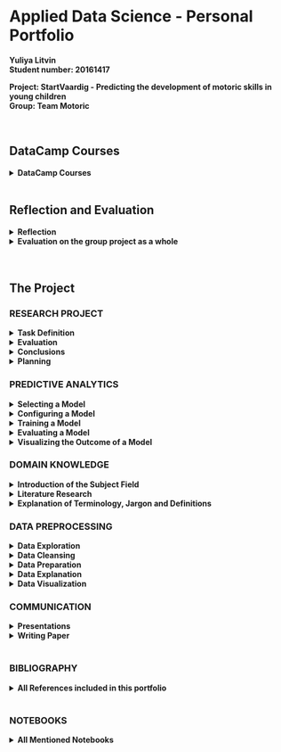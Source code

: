 # Applied Data Science - Personal Portfolio
<div>
<b>Yuliya Litvin 
<br>Student number: 20161417
<br>
<p>Project: StartVaardig - Predicting the development of motoric skills in young children
<br>Group: Team Motoric</b></p>
<br>
</div>
<!-- **************************************************** -->
<!-- **************************************************** -->
<div><h2>DataCamp Courses</h2></div>
<!-- DATACAMP COURSES-->
<details>
  <summary><b>DataCamp Courses</b></summary> 
    <p>Throughout September until the middle of October, I have completed 16 DataCamp courses with success, while learning a lot through participating in those online courses. Especially the sessions, in which you could try coding something yourself after learning about a new topic were fun and helpful to understand the subject better.</p>
    <p>Therefore, in the following, screenshots of all required and successfully completed DataCamp courses are displayed:</p>
    <img src="/DataCamp Completed Courses Screenshots/1_DataCamp_IntroductionTo Python.png">
    <img src="/DataCamp Completed Courses Screenshots/2_DataCamp_IntermediatePython.png">
    <img src="/DataCamp Completed Courses Screenshots/3_DataCamp_PythonDataScienceToolbox(Part1).png">
    <img src="/DataCamp Completed Courses Screenshots/4_DataCamp_PythonDataScienceToolbox(Part2).png">
    <img src="/DataCamp Completed Courses Screenshots/5_DataCamp_StatisticalThinkingInPython(Part1).png">
    <img src="/DataCamp Completed Courses Screenshots/6_DataCamp_SupervisedLearningWithScikit-learn.png">
    <img src="/DataCamp Completed Courses Screenshots/7_DataCamp_IntroductionToDataVisualizationWithMatplotlib.png">
    <img src="/DataCamp Completed Courses Screenshots/8_DataCamp_LinearClassifiersinPython.png">
    <img src="/DataCamp Completed Courses Screenshots/9_DataCamp_ModelValidationInPython.png">
    <img src="/DataCamp Completed Courses Screenshots/10_DataCamp_DataManipulationWithPandas.png">
    <img src="/DataCamp Completed Courses Screenshots/11_DataCamp_CleaningDataInPython.png">
    <img src="/DataCamp Completed Courses Screenshots/12_DataCamp_ExploratoryDataAnalysisInPython.png">
    <img src="/DataCamp Completed Courses Screenshots/13_DataCamp_ManipulatingTimeSeriesDataInPython.png">
    <img src="/DataCamp Completed Courses Screenshots/14_MachineLearningForTimeSeriesDataInPython.png">
    <img src="/DataCamp Completed Courses Screenshots/15_TimeSeriesAnalysisInPython.png">
    <img src="/DataCamp Completed Courses Screenshots/16_JoiningDataWithPandas.png">
</details>
<br>
<!-- REFLECTION AND EVALUATION -->
<div><h2>Reflection and Evaluation</h2></div>
<details>
  <summary><b>Reflection</b></summary>
    <ul>
      <details>
        <summary><b>Reflection on own contribution to the project</b></summary>
          <p>Throughout this semester, I have worked on the project ‘Motoric’ with my group consisting of Lisa, Pascal, Joost and Joep, while facing a lot of challenges, but also achieving accomplishments together. During the entire duration of the project, I have always actively participated and supported my group in any way it was possible for me. Therefore, I have always been present at meetings set with my group, the teachers and all presentations, and was unfortunately not able to attend just a few meetings, for which I always asked for an update, so that I would always be aware of anything that was going on in the project, at all times, and could participate fully. I also asked questions, when certain matters were unclear to me and reached out for help if I needed it, as well as helped and supported my teammates. I also participated in discussions and contributed with my thoughts on the given problems to aid with finding solutions for those problems together, and always took part in project planning, in which tasks were noted and assigned to each project member or smaller teams. The tasks that were assigned to me, I always tried to complete in the best possible way I could to allow our group to move forward in the project, while having intermediate results with which we could work on further.
          The background knowledge, I brought into the project was some experience with programming in different programming languages, but also especially on the web-development side and knowledge and experience on the UI and UX design. Since I had never worked with the programming language Python before this project, I completed all the required DataCamp courses to get some understanding and experience with Python, so I would be able to engage in the project. In the beginning of the project, I occupied myself with researching the project, such as gaining background knowledge on the topic of motor skills in young children, but also finding various already existing projects that somewhat were similar and related to our project. I also looked for existing datasets that might relate to our topic, however have found only one that was suiting the topic in some ways, although I decided not to indulge into that dataset because we soon received our dataset from our project owner from the project Start(V)aardig. Therefore, I then went through the to us given dataset and later also the following ones, gathered some overview over it and contributed especially to its cleaning part, while also removing outliers and handling NaN values and imputing some missing values. Visualizing the data, while for example comparing two datasets or the included features with each other, in order to get a better understanding of it, was also one of the contributions I made to the project. In addition, I researched predictive models and tried to implement some of them on our data to help with the selection of the best model for our project.
          Furthermore, I presented two internal and one external presentation, and helped preparing or prepared the slides for the presentations, which also included for example designing the design and layout, as well as possible content and its placement, for the learning lab, for which I also created together with one teammate a Kahoot quiz that intended to involve the audience in our learning lab directly. 
          Moreover, I participated in writing the paper and composed parts of it, while proofreading the entire paper and giving feedback to my teammates on their parts of the paper.
          And finally, I also created wireframes for a possible user interface that might be implemented for our prediction model tool.
          Resulting, I contributed in every part of the project. In some parts more and better than in others, but I always tried to put effort into all my contributions, and always be present and supportive for my group to help bringing the project forward and creating a nice atmosphere in the group.
          I have learned a lot of new things during this project and had to overcome challenges as the topics were new to me, where I handled some better than others, but all in all managed the difficulties.
          </p>
      </details>
      <details>
        <summary><b>Reflection on own learning objectives</b></summary>
          <p>I learned a lot during this semester and while working on this project. First, I learned a new programming language Python, that I had never worked with before that. At the same time, this was my first encounter with data science, for what reason I had never dealt with this subject previously and had never worked on any similar project before. Only parts such as creating visualizations and graphs were familiar to me through previous courses I had taken. Therefore, I had never prepared datasets, nor worked with predictive models until this project. Thus, I gained a lot of new experiences and knowledge from this project. 
          While working with the datasets, I even gained some more knowledge on Microsoft Excel. But far more importantly, I understood how to work with data and different datasets, how to explore, clean and prepare them properly. Working with predictive models, was a new field for me as well, in which I learned how to configure, train and evaluate some of the predictive models that I have tried. Although I have not understood entirely how the each of the individual models or rather the algorithm they use, works, I understood the differences between the different models and which might be more useful in which situation. 
          Additionally, I practiced presenting in front of a larger group of people in person as well as digitally and practiced preparing the presentation and the slides for the presentation according to time limitations that were given for the presentations. 
          Furthermore, I made another new experience with working on a real project that is really needed in the real world and is not kept inside the university. Therefore, I also experienced how to encounter a real project owner, who needs the product of this project for his own ongoing project, and how to pose questions in a precise way, to help with the further conduction of this project.
          Moreover, I once again experienced working in a larger group of people, with whom steady coordination is needed to keep in check who is working on which task and how we can organize ourselves to work together efficiently. From that, working with Scrum was another new experience for me because I had never worked with Scrum before, but learned how it functions during this project. 
          All in all, I did gain many new and different experiences and knowledge throughout this project in different areas, while in some of them I resulted to be better at than others. But I broadened my horizon in terms of programming, data handling, making predictions with models, as well as in the communicational parts of this project. 
          </p>
          <br>
      </details>
    </ul>
</details> 
<details>
  <summary><b>Evaluation on the group project as a whole</b></summary> 
    <p>The group project as a whole had its ups and downs. As I perceived it, it started very enthusiastically, while research has been done and I, like my teammates, got familiar with the project. Unfortunately, I experienced quite a long wait for the first dataset, which meant that our group project could not move further, but the focus was instead shifted on getting familiar with the new programming language and the subject data science in general. After receiving the first part of the dataset, I could finally try some of my newly acquired knowledge on the data, while also get an understanding of the data and prepare it, so that it could have been used in the predictive models.
    However, the main problem in our group project was that we did not receive all the data at once, but rather were sent it in bits, which we had to merge together several times and go through the data preparation process again and again. This was slowing down the continuation of our group project.
    I tried to contribute at each of those reoccurring moments in the best way I could, so that we would acquire new intermediate results with which we could work further. 
    At other times, it was not exactly clear to me and my teammates which next steps we needed to take in order to get closer to the result we wanted to achieve. However, we discussed these problems together and always found a way out of the situation that we were having.
    Besides, sometimes I did not have the impression that I had the complete understanding about who of my teammates was working on which task, for which reason I intervened and called in everybody from my group to a team meeting, where everyone told what they were currently working on, from where we could also recognize problems or the need to exchange the tasks or their priority. 
    All in all, although the group project sometimes did not run smoothly, we most of the times, managed to figure out solutions for are problems and move on further with our group project. Some things did not work out exactly as we planned in the beginning as well. For example, that we had the idea to implement a user interface for our prediction model tool, but unfortunately had to cross it out of our planning, since the given time frame did not allow the fulfillment of that task. 
    Nevertheless, we worked as a team at all times and had a great working atmosphere, which made it fun to work together on the group project.
    </p>
</details> 
<br>
<br>
<h2>The Project</h2>
<!-- RESEARCH PROJECT -->
<div><h3>RESEARCH PROJECT</h3></div>
<details>
  <summary><b>Task Definition</b></summary> 
    <p>This project was started by the project Start(V)aardig as a reaction towards the general observation that young children at this day and age suffer more often from poor motor competence development due to the modern way of life in nowadays society. Children starting from a very young age are used to modern technologies which are incorporated in their play devices such as games and other, which leads to the consequences that children that grow up in these modern surroundings are less likely to go outside and play outdoors, as well as indulge into activities such as various sports, but rather stay at home most of the time and mostly sit while using a game device to spend their time. This leads to lack of movement, which increases the chance of that child to develop insufficient motor competence. As a consequence, the child might continue suffering from this underdevelopment up into his adulthood and may never recover, if he did not get proper help to work against the decreasing motor competence to improve his situation.
    Therefore, this project was motivated by the will to interfere in a child’s development process at the right moment, in order to be able to help children before the damage cannot be undone anymore. For that, it is important to detect negative changes in a child’s motor skills development at a very early stage, and in the best-case scenario, before the negative changes had the chance to appear, so that they can be prevented beforehand. However, children that already have decreased motor competence have to be detected just as well, so that they can, too, receive the appropriate treatment they need to try to enhance their motor skills again, or, in the wort-case scenario, if there is no chance of improvement, at least will be supported so that their motor skills won’t decrease further, but stay at the same level. 
    This leads to the problem definition of this project, which is predicting children’s motor competence level to understand which child might or will need help with developing or rather enhancing his motor skills. From that the following research question and the subquestions arose:
    </p>
    <div><h4><i>“How can data science be used to predict whether a child has a chance of developing a lack in motor skills a year later?”</i></h4></div>
    <p>
      <ul>
        <li><p>Which biological and socio-demographic variables have an influence on the motoric skills development of children</p></li>
        <li><p>Which model has the lowest false negative rate?</p></li>
        <li><p>Which characteristics have the children with a lack in motor skills in common?</p></li>
      </ul>
    </p>
    <p>As the <b>main research question</b> states, the main goal of this project is to find a solution to how a chance of lacking motor skills in a child can be predicted in a timely future of a year later from the child’s starting observation age. Moreover, the prediction has to be made with the use of data science, for what it has to be explored how data science can be used in such manner.
    <br><br>
    Since every child has its own biological composition and grows up in different surroundings than another child, these factors might have an effect on the child’s motor competence development. For his reason, the <b>first subquestion</b> was established.
    <br><br>
    The <b>second subquestion</b> refers to the prediction models that are used in data science to predict on data. Thereby, the false negative rate refers to the number of children who are predicted as having a healthy and normal motor competence development, although these children are in fact having problems in that area. This prediction error needs to be very low or in the best-case scenario not present because it is always better to provide a child help even if he does not need it, other than not giving the actually needed help to the child who really is having problems with his development of his motor skills. Because of that, a prediction model has to be found that has the lowest false negative rate.
    <br><br>
    Finally, the <b>third subquestion</b> refers to characteristics that might be common in children that have problems in developing their motor skills. If these specific characteristics can be found, the detection of children in need of help might become faster and more efficient.</p>
    <br>
    <br>
</details>
<details>
  <summary><b>Evaluation</b></summary> 
    <p>Based on research that has been conducted regarding already existing projects with showing similarities towards this project and general research relating to the data science subject a pattern of proceedings of how such a project needs to be tackled has stood out. 
    Accordingly, the first step is gathering a large amount of data that can be used throughout the project. After gathering the data, it needs to be prepared before the actual use, so that it decreases the chance of falsifying the following predictions. Hence, the data must be explored first to gather an understanding of the given information. Then it needs to be cleaned, where exemplarily missing values have to be deleted, outliers removed and missing data, if needed, imputed and other. When all that is done, a prediction model has to be found that will apply to the subject the best and give most accurate predictions in the end. When the model is selected, it needs to be adjusted to the specific needs and therefore has to be configured and potentially receive hyperparameter tuning. Following the model needs to be trained and evaluated, in terms of its accuracy. This step has to be improved until the predictions are as accurate as possible.
    Correspondingly, these steps functioned as an outlook towards the question of in what direction our group needs to work to, in order to hopefully accomplishing the wanted results.
    </p>
</details>
<details>
  <summary><b>Conclusions</b></summary> 
    <p>...</p>
</details>
<details>
  <summary><b>Planning</b></summary> 
    <p>The project planning was done with Scrum while using the Planner app that is provided by the university. Inside the planner we created a new board for this project that includes the buckets ‘Backlog’, ‘Todo’, ‘Doing’, ‘Check’ and ‘Done’. 
    All tasks were at first defined in the ‘Backlog’, after which they were assigned to individual or several team members and moved to ‘Todo’. As soon as one of the tasks that were in the ‘Todo’ bucket was tackled, it was removed from ‘Todo’ and placed in ‘Doing’ until the task was done. If the task was finished, but the persons, who worked on it, wanted to go through it again to check if everything was completed according to the task’s requirements, the task was moved to the bucket ‘Check’. Finally, when the task is completely finished and can be marked as done, it is moved to the ‘Done’-bucket. 
    All tasks that I have worked on either on my own or together with some of my teammates are listed in the Planner. 
    Moreover, we decided on incorporating weekly sprints that started at the beginning of each week. This way we could start with the new sprint refreshed and focused after the weekend and could define new tasks, discuss issues that might have occurred and planned further proceedings in the project.
    Additionally, we have used GitHub to have automated version control and daily pushes to save everything, that has been worked on. 
    </p>
    <ul><a href="https://tasks.office.com/DeHaagseHogeschool.onmicrosoft.com/Home/PlanViews/9Jb-xUUDp0Gu_F2YlVNn2ZYAAPLf?Type=PlanLink&Channel=Link&CreatedTime=637773627148720000">Link to Planner - Team Motoric</a></ul>
    <br>
    <br>
    <!-- <a href="https://github.com/joostvanviegen/team-motoric">GitHub Repository - Team Motoric</a> -->
</details>
<!-- PREDICTIVE ANALYTICS -->
<div><h3>PREDICTIVE ANALYTICS</h3></div>
<details>
  <summary><b>Selecting a Model</b></summary> 
    <p>The choice of selecting the predictive model for this study was made by researching what type of predictive models exist and then the understanding of which type of result this project has to deliver. Therefore, the wanted result was recognized as such, that the model, in general, is supposed to predict whether a child is has insufficient motor skills or whether he does not and is considered having motor skills in a considered healthy and normal state. Hence, the result is mainly differentiated between motor competent and motor incompetent. 
    Since the types of predictive analytics models that are considered as the best in data science are the Classification, Clustering, Forecast, Outliers and Time series model (<a href="https://www.netsuite.com/portal/resource/articles/financial-management/predictive-modeling.shtml">Ali, 2021</a>), the decision fell was made between these five model types. Considering the wanted outcome that the model is supposed to predict, the Classification model appeared to be best-fitted for our study (Minaie, 2021).
    More precisely the Random Forest model was selected, which can be used in both regression and classification problems (<a href="https://www.section.io/engineering-education/introduction-to-random-forest-in-machine-learning/">Mbaabu, 2020</a>). However, the Random Forest model was used as a classification model because the problem statement of this study is a classification problem. 
    Furthermore, the decision of using the Random Forest model was based and inspired by studies that dealt with similar matters. For instance, it was used in the study from <a href="https://content.iospress.com/articles/technology-and-health-care/thc191738">Byeon (2019)</a>, in which a random forest classifier was developed to predict depression in people, who are caregivers that support patients with the Alzheimer’s Disease, and manage these caregivers’ health. Additionally, another study from <a href="https://www.sciencedirect.com/science/article/abs/pii/S0165032720328500?via%3Dihub">Gokten and Uyulan (2021)</a> used the Random Forest classifier as a classification model in order to predict the development of depression and post-traumatic stress disorder in sexually abused children. 
    Nevertheless, it was important to have an assurance that the Random Forest model was the right choice of a classification model, for which reason it was compared to several different models. These models were the K-Nearest Neighbors’ (<a href="https://ieeexplore.ieee.org/document/7898482">Zhang et al., 2018</a>), Gradient Boosting (<a href="https://link.springer.com/article/10.1007%2Fs10994-018-5704-6">Hubáček et al., 2018</a>), Decision Tree (<a href="https://www.degruyter.com/document/doi/10.2478/s11536-011-0142-x/html">Burduk & Wozniak, 2012</a>) and the Bagging classifier (<a href="https://link.springer.com/article/10.1007%2Fs00357-021-09397-2">Plaia et al., 2021</a>).
    </p>
    <ul>
      <details>
        <summary><b>List of Refrences</b></summary>
          <ul>
            <li><a href="https://www.netsuite.com/portal/resource/articles/financial-management/predictive-modeling.shtml">Ali, R. (2021, April 21). Predictive Modeling: Types, Benefits, and Algorithms. Oracle NetSuite. https://www.netsuite.com/portal/resource/articles/financial-management/predictive-modeling.shtml</a></li>
            <li><a href="https://www.section.io/engineering-education/introduction-to-random-forest-in-machine-learning/">Mbaabu, O. (2020, December 11). Introduction to Random Forest in Machine Learning. (2020). Engineering Education (EngEd) Program | Section. https://www.section.io/engineering-education/introduction-to-random-forest-in-machine-learning/</a></li>
            <li><a href="https://content.iospress.com/articles/technology-and-health-care/thc191738">Byeon, H. (2019, January 1). Developing a random forest classifier for predicting the depression and managing the health of caregivers supporting patients with Alzheimer’s Disease - IOS Press. IOS Press Content Library. https://content.iospress.com/articles/technology-and-health-care/thc191738</a></li>
            <li><a href="https://www.sciencedirect.com/science/article/abs/pii/S0165032720328500?via%3Dihub">Gokten, E. S., Uyulan, C. (2021). Prediction of the development of depression and post-traumatic stress disorder in sexually abused children using a random forest classifier. (2021, January 15). ScienceDirect. https://www.sciencedirect.com/science/article/abs/pii/S0165032720328500?via%3Dihub</a></li>
            <li><a href="https://ieeexplore.ieee.org/document/7898482">Zhang, S., Li, X., Zong, M., Zhu, X., Wang, R. (2018). Efficient kNN Classification With Different Numbers of Nearest Neighbors. (2018, May 1). IEEE Journals & Magazine | IEEE Xplore. https://ieeexplore.ieee.org/document/7898482</a></li>
            <li><a href="https://link.springer.com/article/10.1007/s10994-018-5704-6?error=cookies_not_supported&code=3cb4df41-82e4-4086-bdf5-370a1e4ea501">Hubáček, O. (2018, May 3). Learning to predict soccer results from relational data with gradient boosted trees. SpringerLink. https://link.springer.com/article/10.1007/s10994-018-5704-6?error=cookies_not_supported&code=3cb4df41-82e4-4086-bdf5-370a1e4ea501</a></li>
            <li><a href="https://www.degruyter.com/document/doi/10.2478/s11536-011-0142-x/html">Burduk, R., & Wozniak, M. (2012, April 1). Different decision tree induction strategies for a medical decision problem. De Gruyter. https://www.degruyter.com/document/doi/10.2478/s11536-011-0142-x/html</a></li>
            <li><a href="https://link.springer.com/article/10.1007/s00357-021-09397-2?error=cookies_not_supported&code=3e088a0e-9823-4130-a74b-db2f196b7167">Plaia, A. (2021, September 3). Comparing Boosting and Bagging for Decision Trees of Rankings. SpringerLink. https://link.springer.com/article/10.1007/s00357-021-09397-2?error=cookies_not_supported&code=3e088a0e-9823-4130-a74b-db2f196b7167</a></li>
          </ul>
      </details>
    </ul><br><br>
</details> 
<details>
  <summary><b>Configuring a Model</b></summary> 
    <p>The configurations that I chose for the Random Forest model were made in the parameters n_estimators, max_depth and min_samples_leaf.<br>
    The parameter n_estimators is an integer, stands for the number of trees in the forest and has a default value of 100 (<a href="https://scikit-learn.org/stable/modules/generated/sklearn.ensemble.RandomForestClassifier.html">Sklearn.Ensemble.RandomForestClassifier, n.d.</a>).<br>
    The max_depth-parameter is also an integer and stands for the depth that the tree is supposed to take at the maximums. The default value is None, and when that is the case, the nodes expand either until all leaves become pure or until all leaves consist of less than the min_samples_split samples. Thereby, the min_samples_split is the number of samples that is required to split an internal node. (<a href="https://scikit-learn.org/stable/modules/generated/sklearn.ensemble.RandomForestClassifier.html">Sklearn.Ensemble.RandomForestClassifier, n.d.</a>)<br>
    The parameter min_samples_leaf represents the minimum number of samples that have to be at a leaf node. Only if at least min_samples_leaf training samples in each of the branches, left and right, are left, a split point at any depth will be considered. As a result, this can have a smoothening effect on the model. Also, the min_samples_leaf can be an integer or a float, while when it is an integer, it stands for the minimum number. (<a href="https://scikit-learn.org/stable/modules/generated/sklearn.ensemble.RandomForestClassifier.html">Sklearn.Ensemble.RandomForestClassifier, n.d.</a>)<br>
    As the following screenshot demonstrates, I decided to give the parameters the inputs n_estimators = 200, max_depth = 20, min_samples_leaf = 1:</p>
    <img src="/Predictive Models/RandomForest/Code Screenshots/randomForest_configuration.PNG">
    <p>The code can be viewed in the file <a href="/Predictive Models/RandomForest/RandomForest.ipynb">‘RandomForest.ipynb'</a>.</p>
    <ul>
      <details>
        <summary><b>Refrence</b></summary>
        <a href="https://scikit-learn.org/stable/modules/generated/sklearn.ensemble.RandomForestClassifier.html">sklearn.ensemble.RandomForestClassifier. (n.d.). Scikit-Learn. https://scikit-learn.org/stable/modules/generated/sklearn.ensemble.RandomForestClassifier.html</a>
      </details>
      <details>
        <summary><b>Notebook</b></summary>
        <a href="/Predictive Models/RandomForest/RandomForest.ipynb">RandomForest.ipynb</a>
      </details>
    </ul><br><br>
</details> 
<details>
  <summary><b>Training a Model</b></summary>
    <p>When training a model, it is necessary to validate whether the model functions and learned correctly. Therefore, the model has to be checked for under- or overfitting and measures such as hyperparameter tuning have to be taken, which can enhance the accuracy of the model.<br>
    Hyperparameter tuning is used to optimize hyperparameters that are set for the model before the model starts the training. This is different form the parameters that the model learns while training. In most cases, determining the hyperparameters of the model is a trial-and-error process.<br>
    To determine hyperparameters many various combinations of hyperparameters have to be tried, so that the performance of the model can be evaluated. However, as soon as the model learns the training set too well, it usually results in overfitting. That means the model will perform well on the training set, but worse on the test set because it is not used to that new problem situation.<br>
    To prevent overfitting cross validation can be used. Before the cross validation comes into action, the data needs to be split into a training and testing set. Then, in cross validation, for instance the K-Fold cross validation, the already split training and testing set are split into K number of subsets, which are called folds, again. After that the model is fitted a K amount of times, while evaluating the Kth fold always on the K-1 fold, until all folds were evaluated. The next time the evaluation will happen on the K-2, the time after that on K-3 and so on. Finally, when the training is finished, the performance of each of all the folds is averaged, which creates the validation metrics of the model.<br>
    Hence, the K-Fold cross validation can be performed for the hyperparameter tuning. (<a href="https://towardsdatascience.com/hyperparameter-tuning-the-random-forest-in-python-using-scikit-learn-28d2aa77dd74">Koehrsen, 2019</a>)<br>
    Accordingly, I used hyperparameter tuning with cross validation on the Random Forest model. More specifically, I chose the method GridSearchCV for hyperparameter tuning, which includes cross validation. Grid Search is a method that evaluates all combinations in a structured and grid-like way, and does not, unlike Random search, sample randomly.<br>
    In the following code snippet screenshot, the implementation for the GridSearchCV with cross validation is portrayed:</p>
    <img src="/Predictive Models/RandomForest/Code Screenshots/randomForest_hyperparameterTuning.PNG">
    <p>The code can be viewed in the file <a href="/Predictive Models/RandomForest/RandomForest.ipynb">‘RandomForest.ipynb'</a>.</p>
    <ul>
      <details>
        <summary><b>Refrence</b></summary>
        <a href="https://towardsdatascience.com/hyperparameter-tuning-the-random-forest-in-python-using-scikit-learn-28d2aa77dd74">Koehrsen, W. (2019, December 10). Hyperparameter Tuning the Random Forest in Python - Towards Data Science. Medium. https://towardsdatascience.com/hyperparameter-tuning-the-random-forest-in-python-using-scikit-learn-28d2aa77dd74</a>
      </details>
      <details>
        <summary><b>Notebook</b></summary>
        <a href="/Predictive Models/RandomForest/RandomForest.ipynb">RandomForest.ipynb</a>
      </details>
    </ul><br><br>
</details>
<details>
  <summary><b>Evaluating a Model</b></summary> 
    <p>As was mentioned in the ‘Selecting a Model’ section, it has to be assured that the Random Forest model was the best model for this problem. Because of that, it was compared to the models the K-Nearest Neighbors’ (<a href="https://ieeexplore.ieee.org/document/7898482">Zhang et al., 2018</a>), Gradient Boosting (<a href="https://link.springer.com/article/10.1007%2Fs10994-018-5704-6">Hubáček et al., 2018</a>), Decision Tree (<a href="https://www.degruyter.com/document/doi/10.2478/s11536-011-0142-x/html">Burduk & Wozniak, 2012</a>) and the Bagging classifier (<a href="https://link.springer.com/article/10.1007%2Fs00357-021-09397-2">Plaia et al., 2021</a>), but also K-Means (<a href="https://www.netsuite.com/portal/resource/articles/financial-management/predictive-modeling.shtml">Ali, 2021b</a>).<br>
    While the Random Forest model comes from combinations of decision trees, which are not related and it can be used either as a classification or regression model and work on a large amount of data, the K-Nearest Neighbors’ model believes similar things or rather data exists nearby in each other’s surroundings (<a href="https://towardsdatascience.com/machine-learning-basics-with-the-k-nearest-neighbors-algorithm-6a6e71d01761">Harrison, 2019</a>). In comparison to that, the Gradient Boosting model is more similar to the Random Forest model because it also uses combined decision trees, but with the difference that these decision trees are related with each other. Therefore, it creates one tree, and then another based on the first while correcting the first one’s flaws. The Decision Tree shows a similarity with the previous one, in the way that it also uses a tree, however the process starts at the root of the tree and moves up a branch to the next node based on the comparison to a given attribute (<a href="https://www.kdnuggets.com/2020/01/decision-tree-algorithm-explained.html">Chauhan, n.d.</a>). A Bagging classifier combines several classifiers together, while fitting each of those on random subsets of the original data and joins all the individual predictions from those classifiers together to one final prediction (<a href="https://www.geeksforgeeks.org/ml-bagging-classifier/">GeeksforGeeks, 2019</a>). Meanwhile, the K-Means model consists of a fast algorithm that creates groups of similar data, for which reason it is often made use of in clustering models.<br>
    From all these models next to the Random Forest model, I have worked on the K-Nearest Neighbor’s and K-Means model.<br>
    In comparison to the K-Nearest Neighbor’s and K-Means model, the Random Forest model has scored the best. This can be seen through evaluating the individual models by looking for example at the confusion matrix, cross validation scores, classification report and the scores that are shown as an outcome.<br>
    In the following code snippet screenshots is illustrated how the evaluation of each of the three models was conducted:</p>
    <img src="/Predictive Models/RandomForest/Code Screenshots/randomForest_evaluation.PNG">
    <p>In the code snippet above can be seen the evaluation methods that have been implemented for the RandomForest model.</p>
    <p>The code can be viewed in the file <a href="/Predictive Models/RandomForest/RandomForest.ipynb">‘RandomForest.ipynb'</a>.</p><br>
    <img src="/Predictive Models/KNN/Code Screenshots/knn_evaluation.PNG">
    <p>In the code snippet above can be seen the evaluation methods that have been implemented for the KNN model.</p>
    <p>The code can be viewed in the file <a href="/Predictive Models/KNN/KNN_withValidationSet.ipynb">‘KNN_withValidationSet.ipynb'</a>.</p><br>
    <img src="/Predictive Models/KMeans/Code Screenshots/kmeans_evaluation.PNG">
    <p>In the code snippet above can be seen the evaluation methods that have been implemented for the KMeans model.</p>
    <p>The code can be viewed in the file <a href="/Predictive Models/KMeans/KMeans.ipynb">‘KMeans.ipynb'</a>.</p>
    <br>
    <p>Lisa and I have also worked on a file, <a href="/Predictive Models/Model_evaluation.py">'Model_evaluation.py'</a>, that includes a general model evaluation and cross validation method.</p>
    <ul>
      <details>
        <summary><b>Refrences</b></summary>
        <li><a href="https://ieeexplore.ieee.org/document/7898482">Zhang, S., Li, X., Zong, M., Zhu, X., Wang, R. (2018). Efficient kNN Classification With Different Numbers of Nearest Neighbors. (2018, May 1). IEEE Journals & Magazine | IEEE Xplore. https://ieeexplore.ieee.org/document/7898482</a></li>
        <li><a href="https://link.springer.com/article/10.1007/s10994-018-5704-6?error=cookies_not_supported&code=3cb4df41-82e4-4086-bdf5-370a1e4ea501">Hubáček, O. (2018, May 3). Learning to predict soccer results from relational data with gradient boosted trees. SpringerLink. https://link.springer.com/article/10.1007/s10994-018-5704-6?error=cookies_not_supported&code=3cb4df41-82e4-4086-bdf5-370a1e4ea501</a></li>
        <li><a href="https://www.degruyter.com/document/doi/10.2478/s11536-011-0142-x/html">Burduk, R., & Wozniak, M. (2012, April 1). Different decision tree induction strategies for a medical decision problem. De Gruyter. https://www.degruyter.com/document/doi/10.2478/s11536-011-0142-x/html</a></li>
        <li><a href="https://link.springer.com/article/10.1007/s00357-021-09397-2?error=cookies_not_supported&code=3e088a0e-9823-4130-a74b-db2f196b7167">Plaia, A. (2021, September 3). Comparing Boosting and Bagging for Decision Trees of Rankings. SpringerLink. https://link.springer.com/article/10.1007/s00357-021-09397-2?error=cookies_not_supported&code=3e088a0e-9823-4130-a74b-db2f196b7167</a></li>
        <li><a href="https://towardsdatascience.com/machine-learning-basics-with-the-k-nearest-neighbors-algorithm-6a6e71d01761">Harrison, O. (2019, July 14). Machine Learning Basics with the K-Nearest Neighbors Algorithm. Medium. https://towardsdatascience.com/machine-learning-basics-with-the-k-nearest-neighbors-algorithm-6a6e71d01761</a></li>
        <li><a href="https://www.kdnuggets.com/2020/01/decision-tree-algorithm-explained.html">Chauhan, N. S. (n.d.). Decision Tree Algorithm, Explained. KDnuggets. https://www.kdnuggets.com/2020/01/decision-tree-algorithm-explained.html</a></li>
        <li><a href="https://www.geeksforgeeks.org/ml-bagging-classifier/">GeeksforGeeks. (2019, May 20). ML | Bagging classifier. https://www.geeksforgeeks.org/ml-bagging-classifier/</a></li>
        <a href="https://www.scribbr.com/apa-citation-generator/">Ali, R. (2021b, April 21). Predictive Modeling: Types, Benefits, and Algorithms. Oracle NetSuite. https://www.netsuite.com/portal/resource/articles/financial-management/predictive-modeling.shtml</a>
      </details>
      <details>
        <summary><b>Notebooks</b></summary>
        <ul>
          <li><a href="/Predictive Models/RandomForest/RandomForest.ipynb">RandomForest.ipynb</a></li>
          <li><a href="/Predictive Models/KNN/KNN_withValidationSet.ipynb">KNN_withValidationSet.ipynb</a></li>
          <li><a href="/Predictive Models/KMeans/KMeans.ipynb">KMeans.ipynb</a></li>
          <li><a href="/Predictive Models/model_evaluation.py">Model_evaluation.py</a></li>
        </ul>
      </details>
    </ul><br><br>
</details>
<details>
  <summary><b>Visualizing the Outcome of a Model</b></summary> 
    <p>The Random Forest model provides the following outcomes:<br>
    The first outcome that is displayed in the output is the cross validation having successfully fitted three folds, or rather subsets, for each one of the folds, which totaled in three fits.<br>
    After that the performance of the model is described: The average error is 0.9463 degrees and the accuracy are 59.93%, or more precisely the number is 59.93112947658402.<br>
    Then follows the score that shows the accuracy of the Random Forest model, which is (rounded) at 42%. The precise number is 0.41735537190082644. That means that the Random Forest model learned during the training to an extent that it provides results that are about 42% accurate.<br>
    Further, the confusion matrix follows that shows the true positive, true negative, false positive and false negative values.<br>
    Following are the scores of the training and testing. The training has a score of (rounded) 99%, and precisely 0.9917460317460317. The testing scored 40%, and precisely 0.40082644628099173. Since the training scores that much higher than the testing score, it might mean that the hyperparameters need further adjustments or some overfitting is still happening.<br>
    After that, the cross validation scores are displayed. These are rounded 92%, 87%, 89%, 87%, 91%, 84%, 89%, 89%, 93% and 89%, which result in a cross validation mean of (rounded) 89% and a standard deviation of (rounded) 2%.<br>
    Lastly, the classification report of the Random Forest model is displayed. It shows all results for all five MQ categories in terms of precision, recall, f1-score and support, as well as shows the overall accuracy, macro average and weighted average.<br>
    Additionally, the previously described outcomes are presented in the following screenshots:</p>
    <ul>
      <img src="/Predictive Models/RandomForest/Output Screenshots/randomForest_output_3.1.PNG">
      <img src="/Predictive Models/RandomForest/Output Screenshots/randomForest_output_3.2.PNG">
      <img src="/Predictive Models/RandomForest/Output Screenshots/randomForest_output_3.3.PNG">
      <img src="/Predictive Models/RandomForest/Output Screenshots/randomForest_output_3.4.PNG">
      <img src="/Predictive Models/RandomForest/Output Screenshots/randomForest_output_3.5.PNG">
    </ul>
    <p>The code and the outcome can be viewed in the file <a href="/Predictive Models/RandomForest/RandomForest.ipynb">‘RandomForest.ipynb'</a>.</p><br>
</details>
<!-- DOMAIN KNOWLEDGE -->
<div><h3><b>DOMAIN KNOWLEDGE</b></h3></div>
<details>
  <summary><b>Introduction of the Subject Field</b></summary> 
    <p>The first information given about the project <i>Motoric</i> was the project description. Which stated as follows: <br> <br><i>Within the Start(V)aardig project several information is gathered among more than 1700 young children. Actual motor competence, perceived motor competence, enjoyment, BMI, age, gender and several factors related to the parenting style are gathered at two different moments (T0 and T1). The assignment is to detect which variables predict a (long term) low and concerning level of motor competence in young children. If we are able to detect a certain ‘risk profile’ at an early stage we (BSC, PE teachers) can provide them appropriate interventions.</i><br><br>
    From this description only basic knowledge about the project and it's subject could have been gathered. Therefore, research was done to gain a better understanding of the topic and the given problem that needed to be solved.<br>
    First, it was interesting to know more about the organization <a href="https://www.allesoversport.nl/startvaardig/"><i>Start(V)aardig</i></a> to explore their specification in order to create a connection to why this particular problem statement arised and this project was started. <br>
    Therefore, within <a href="https://www.allesoversport.nl/startvaardig/"><i>Start(V)aardig</i></a>, this project was created in order to try to recognize difficulties in the motor skills development in a young child at a very young stage, so that possible following misdevelopments in the child's motor capabilities can - with a high chance - be prevented or at least better helped with, before it is too late and the child will need a great amount of help to correct and enhance their motor skills or cannot be really helped anymore to improve, but at least can be helped to slow down or stop the process of worsening. <br> 
    To gather more information on the topic of motor skills development in young children, more research has been conducted, resulting in the following findings, that are described and listed under the following point 'Background Research'.</p>
      <ul>
        <details>
          <summary><b>Background Research</b></summary>
          <p>During the background research about the topic of the motor skills development in young children, a basic idea the process of that development could be concluded, where the development of the gross motor skills was the main focus.<br>
          Therefore, at the age of two, a child for example be able to pick up objects from a standing position and not lose his balance, kick a ball, walk and run. At the age of three, shortly balancing and hopping on one foot, pedalling a tricycle and walking upstairs with switching feet, should not be a problem. When the child is four years old, it is expected that he can throw a ball overhand while coordinating that movement and in general show an enhanced balance contorl. At the age of five, coordinating the entire body, therefore hopping, jumping and skipping without losing balance, and keeping the balance while standing on one foot with both eyes closed, should not be a difficulty (<a href="https://courses.lumenlearning.com/suny-lifespandevelopment/chapter/motor-skill-development/">Motor Skill Development</a>). As similarly when the child becomes six years old, he should be able to walk on a balance beam, hopping a good distance, run on toes, skip with the use of a skipping rope, throw and catch in a mature way and jump with mature control and skills (<a href="https://childdevelopment.com.au/resources/child-development-charts/gross-motor-developmental-chart/">Gross Motor Development Chart</a>).</p>
            <details>
              <summary><b>Literature</b></summary>
                <ul>
                  <li><a href="https://www.lincolnshirecommunityhealthservices.nhs.uk/application/files/2915/2285/5110/1st_Move.pdf">1st Move A gross and fine motor skills resource</a></li>
                  <li><a href="https://courses.lumenlearning.com/suny-lifespandevelopment/chapter/motor-skill-development/">Motor Skill Development</a></li>
                  <li><a href="https://helpmegrowmn.org/HMG/HelpfulRes/Articles/WhatMotorPhysicalDev/index.html">What Is Motor or Physical Development</a></li>
                  <li><a href="https://www.scholastic.com/teachers/articles/teaching-content/ages-stages-how-children-develop-motor-skills/">Ages & Stages: How Children Develop Motor Skills</a></li>
                  <li><a href="https://childdevelopment.com.au/resources/child-development-charts/gross-motor-developmental-chart/">Gross Motor Development Chart</a></li>
                </ul>
            </details>
        </details>
    </ul><br><br>
</details> 
<details>
  <summary><b>Literature Research</b></summary> 
    <ul>
      <details>
        <summary><b>Existing, Similar Projects</b></summary>
          <p>After gathering more background information on the subject of motor skills development in young children, related works, such as projects, were of interest to find. These, even if not dealing with the exact same problem statement can help getting a broder viewpoint on our own project and give us ideas of where and how to start.<br>
          Therefore, a search for such similar already existing projects was undertaken through which several findings have been made. These findings are listed under the point 'List of papers from existing projects'.<br><br>
          In most of the gathered studies, the children were between three and six years old, while some of the studies dealt with the gross and other with fine motor skills developed, and some with both of them.<br>
          For instance, a demonstration of a similarity to our study could be found in studies such as from <a href="https://www.hindawi.com/journals/bmri/2020/6639341/#methodshttps://www.hindawi.com/journals/bmri/2020/6639341/#methods">Wang et al. (2020)</a> and <a href="https://efsupit.ro/images/stories/3%20September2016/art%20175.pdf">Abdullah et al. (2016)</a>, in which children were tested with the help of different physical exercises in order to estimate their state of motor competence, just as in our study physical exercises were used as a testing method as well. The investigation of many different variables or rather features that characterize the children, their background and other related details, along with the importance of each individual feature, is another similarity between some of the existing studies and our project <a href="https://journals.sagepub.com/doi/abs/10.2307/3345234">(Gilbert, 1980b; de Meester et al., 2020b)</a>. Further, in the study from <a href="https://link.springer.com/article/10.1007/s40279-020-01336-2">Meester et al (2020c)</a>, a differentiation between perceived and actual motor competence was made and explored, which is also the case in our study, since perceived and actual motor competence are kept seperately. Studies like the ones from <a href="https://www.hindawi.com/journals/bmri/2020/6639341/#methodshttps://www.hindawi.com/journals/bmri/2020/6639341/#methods">Wang et al. (2020)</a> and <a href="https://www.ncbi.nlm.nih.gov/pmc/articles/PMC5899107/">Zysset et al. (2018)</a> were of interest as well because they include and/or evaluate parental questionnaires or rather surveys, which are incorporated in our study too.<br>
          Some studies took different and rather technical approaches to conduct their reseach on the motor capabilities of young children. Such studies exemplarily developed and used a smart play device (<a href="https://digitallifecentre.nl/redactie/resources/finalpaperfinal.pdf">Sander et al, unknown</a>), smart toys (<a href="https://pdfs.semanticscholar.org/b862/333190b6a202c1dd8c14ed8821ae3c3fb9a4.pdf">Martin-Ruiz et al., 2015</a>), sensor-augmented toys (<a href="https://www.jmir.org/2021/4/e24237">Brons et al., 2021</a>) and a web-based application (<a href="http://journal.unj.ac.id/unj/index.php/jpud/article/view/10371">Chairilsyah, 2019</a>).<br><br>
          In conclusion, all of these studies give knowledge and an interesting insight into the motor skills development topic, while at the same time also provide a basic understanding in that sphere. This is of great use and help for our rather new study, which tackles to find a solution to a problem that has never been dealt with in any study before. Therefore, it was our challenge to find an answer to how to predict the motor skills development in young children.</p>
            <details>
              <summary><b>List of papers from existing projects:</b></summary>
                <ul>
                  <li><a href="https://link.springer.com/article/10.1007/s40279-020-01336-2">Meester, D. A. (2020, September 24). The Relationship Between Actual and Perceived Motor Competence in Children, Adolescents and Young Adults: A Systematic Review and Meta-analysis. SpringerLink.</a></li>
                  <li><a href="https://trialsjournal.biomedcentral.com/articles/10.1186/s13063-017-2143-9#Sec3">Influence of motor skills training on children’s development evaluated in the Motor skills in PreSchool (MiPS) study-DK: study protocol for a randomized controlled trial, nested in a cohort study</a></li>
                  <li><a href="https://journals.sagepub.com/doi/abs/10.2307/3345234">Gilbert, J. (1980). An Assessment of Motor Music Skill Development in Young Children. Journal of Research in Music Education, 28(3), 167–175.</a></li>
                  <li><a href="https://digitallifecentre.nl/redactie/resources/finalpaperfinal.pdf">Jörg Sander, Antoine de Schipper, Annette Brons, Svetlana Mironcika, Huub Toussaint, Ben Schouten, Ben Kröse (unknown). Detecting delays in motor skill development of children through data analysis of a smart play device. Unknown.</a></li>
                  <li><a href="https://www.hindawi.com/journals/bmri/2020/6639341/#methodshttps://www.hindawi.com/journals/bmri/2020/6639341/#methods">Wang, H., Chen, Y., Liu, J., Sun, H., & Gao, W. (2020). A Follow-Up Study of Motor Skill Development and Its Determinants in Preschool Children from Middle-Income Family. BioMed Research International, 2020, 1–13. </a></li>
                  <li><a href="https://www.researchgate.net/publication/328954650_Four_Ways_of_Fine_Motor_Skills_Development_in_Early_Childhood">Four Ways of Fine Motor Skills Development in Early Childhood</a></li>
                  <li><a href="https://www.jmir.org/2021/4/e24237">Annette Brons, Antoine de Schipper, Svetlana Mironcika, Huub Toussaint, Ben Schouten, Sander Bakkes, Ben Kröse (2021, April). Assessing Children’s Fine Motor Skills With Sensor-Augmnted Toys: Machine Learning Approach. JMIR Publications.</a></li>
                  <li><a href="https://efsupit.ro/images/stories/3%20September2016/art%20175.pdf">Borhannudin Abdullah, Wan Azira Abd Aziz, Aminuddin Yusof (2016, October). Level of motor skill development of preschool students. Journal of Physical Education and Sport (JPES).</a></li>
                  <li><a href="https://pdfs.semanticscholar.org/b862/333190b6a202c1dd8c14ed8821ae3c3fb9a4.pdf">Martin-Ruiz, M. L. (2015). Foundations of a Smart Toy Development for the Early Detection of Motoric Impairments at Childhood. International Journal of Pediatric Research, 1(2).</a></li>
                  <li><a href="https://www.ncbi.nlm.nih.gov/pmc/articles/PMC5899107/">Annina E. Zysset, Tanja H. Kakebeeke, Nadine Messerli-Bürgy, Andrea H. Meyer, Kerstin Stülb, Claudia S. Leeger-Aschmann, Einat A. Schmutz, Amar Arhab, Valentina Ferrazzini, Susi Kriemler, Simone Munsch, Jardena J. Puder, Oskar G. Jenni (2018, February. The validity of parental reports on motor skills performance level in preschool children: a comparison with a standardized motor test. NCBI.</a></li>
                  <li><a href="https://www.researchgate.net/publication/304191163_Motor_Skills_Development_in_Infancy_and_Early_Childhood">Motor Skills: Development in Infancy and Early Childhood</a></li>
                  <li><a href="http://journal.unj.ac.id/unj/index.php/jpud/article/view/10371">Chairilsyah, D. (2019). Web-Based Application to Measure Motoric Development of Early Childhood. JPUD - Jurnal Pendidikan Usia Dini, 13(1), 1–14.</a></li>
                </ul>
            </details><br><br>
        </details>
        <details>
          <summary><b>Existing Datasets</b></summary>
          <p>Finding an exisiting dataset was not a necessity for this project because two datasets already existed, since the data had been gathered by <a href="https://www.allesoversport.nl/startvaardig/"><i>Start(V)aardig</i></a> and was given us to work with.<br> However, we did not receive those datasets immediately, for which reason I researched for existing similar datasets on <a href="https://www.kaggle.com/"><i>Kaggle</i></a>. During that research, I found one dataset that seemed to examine a similar topic. That particular dataset looks at the growth development from child- to adulthood, while several growth related measurements were taken, as well as information was gathered from the individual child's parents. I found that two of the taken measurements were about motor skills. Therefore, one of the measurements were the gross and the other the fine motor skills. <br>
          However, I decided against indulding deeper into this dataset because we soon received the first part of the first dataset from our project owner.</p>
            <details>
              <summary><b>Links to Sourcepage, Excel- and CSV-file of the Child Growth dataset:</b></summary>
                <ul>
                  <li><div><a href="/Existing Datasets/Child Growth.xlsx">Child Growth Excel</a></li>
                  <li><a href="/Existing Datasets/child_growth_dataset.csv">Child Growth CSV</a></li>
                  <li><a href="https://www.kaggle.com/salmanahmad1980/child-growth-measurements">Weblink to the source of the dataset</a></li>
                </ul>
            </details><br><br>
        </details>
        <details>
          <summary><b>Data Collection</b></summary>
            <p>Since the data was given to us by StartVaardig through our project owner Pim Koolwijk, we did not have to collect the data ourselves. However, we received the data in bits, time after time, which meant that we had to put together the different data files every time new data arrived.
            <br>
            Unfortunately, the data files cannot be shared because the information contained in those files was trusted to our group by our project owner.</p>
            <p>Because the data that was given to us, had a rather small amount of participants that were in our targeted age group of four to six years old and contained complete information about them, we decided to search for fitting CBS data that might help us to gain a larger amount of data to be able to create rather accurate predictions later on. The CBS data we gathered contained information on core numbers, gender and age, income and the migration background. 
            <br>In the end however, we decided that the data would not be as useful to us in order to make good predictions, and since it did cause great problems while merging the datasets together, we decided to not use the CBS data afterall.</p> 
        </details>
    </ul>
</details> 
<details>
  <summary><b>Explanation of Terminology, Jargon and Definitions</b></summary>
  <ul>
    <div><h4>Gross Motor Skills<h4></div>
    <p>These are physical skills that involve the entire body to be able to do tasks such as sit upright, walk, run, jump, as well as catching and throwing, just as kicking a ball, but also swim and ride a bike and others. Therefore these skills require the large muscles of the body that stabilise the core to work correctly, but at the same time need correct coordination between eyes and hand.</p>
    <details>
      <summary><b>Reference</b></summary>
      <a href="https://childdevelopment.com.au/areas-of-concern/gross-motor-skills/">Admin, K. S. W. (2019, September 27). Gross Motor Skills | Gross Motor Skills Development | Kid Sense. Kid Sense Child Development. https://childdevelopment.com.au/areas-of-concern/gross-motor-skills/</a>
    </details>
    <br>
    <div><h4>Perceived Motor Competence<h4></div>
    <p>Perceived motor competence is as the term already mentioned, the motor competence one thinks one has from one's own observation of one's body.</p>
    <br>
    <div><h4>Actual Motor Competence</h4></div>
    <p>Actual motor competence, in contrary to the perceived motor competence, is the motor competence that one actually has, which for example can be measure with the help of test that for instance are physical exercises.</p>
    <br>
    <div><h4>MQ Score</h4></div>
    <p>...</p>
    <br>
    <div><h4>AST</h4></div>
    <p>...</p>
  </ul>
</details>
<!-- DATA PREPROCESSING -->
<div><h3>DATA PREPROCESSING</h3></div>
<details>
  <summary><b>Data Exploration</b></summary> 
    <p>The data we received for this project was mainly split into two parts: T0 and T1, which demonstrate two different moments in time that are about a year apart from each other. Both datasets mostly refer to the same children that took part in both, the tests conducted at the T0, and the ones at the T1 moment. Additionally, a questionnaire filled out by the children’s parents that was taken at the first, so T0-moment, was handed to us.<br>
    The first step to exploring the data was just looking through the data in Excel and getting a rough overview over its contents and size.<br>
    After that, the next step was to visualize the data in general or just visualize parts of it, to get an even better overview over the general composition of the data, which also had the advantage of spotting outliers and their rough amount. Therefore, Joost and I created visualizations together to illustrate parts of the T0-data. We mainly selected certain features that were included in the data and visualized them in pairs to spot correlations or recognize that some have no correlation at all. For the visualizations we used plot types such as Scatter, Histogram, Pairplot, Bar and Heatmap.<br>
    All these visualizations can be found in the notebook <a href="/Data Preparation/Exploration/Visualizations.ipynb">‘Visualizations.ipynb’</a>.</p>
    <ul>
      <details>
        <summary><b>Visualizations from <a href="/Data Preparation/Exploration/Visualizations.ipynb">‘Visualizations.ipynb’</a> notebook</b></summary>
        <ul>
          <img src="/Data Preparation/Exploration/Visualizations/age_bmi_barplot.png">
          <img src="/Data Preparation/Exploration/Visualizations/age_bmi.png">
          <img src="/Data Preparation/Exploration/Visualizations/age_time.png">
          <img src="/Data Preparation/Exploration/Visualizations/bmi_age.png">
          <img src="/Data Preparation/Exploration/Visualizations/bmi_mq.png">
          <img src="/Data Preparation/Exploration/Visualizations/bmi_time.png">
          <img src="/Data Preparation/Exploration/Visualizations/bmi.png">
          <img src="/Data Preparation/Exploration/Visualizations/gender_bmi.png">
          <img src="/Data Preparation/Exploration/Visualizations/gender_mq.png">
          <img src="/Data Preparation/Exploration/Visualizations/gender_sportsYN.png">
          <img src="/Data Preparation/Exploration/Visualizations/gender.png">
          <img src="/Data Preparation/Exploration/Visualizations/mq_tv.png">
          <img src="/Data Preparation/Exploration/Visualizations/mq.png">
          <img src="/Data Preparation/Exploration/Visualizations/p.e_mq.png">
          <img src="/Data Preparation/Exploration/Visualizations/sportsYN_barplot.png">
          <img src="/Data Preparation/Exploration/Visualizations/sportsYN_gender.png">
          <img src="/Data Preparation/Exploration/Visualizations/sportsYN_mq.png">
          <img src="/Data Preparation/Exploration/Visualizations/sportsYN.png">
          <img src="/Data Preparation/Exploration/Visualizations/time_age.png">
          <img src="/Data Preparation/Exploration/Visualizations/time_mq.png">
        </ul>
      </details>
    </ul>
    <p>After we also received the T1-data, I compared certain features between the T0- and T1-data, in order to get a first impression whether a development or change took place in those particular features after a time frame of a year. Thus, I compared the times that the children needed to complete the physical tests while the T1-data contained even two tests and therefore to recorded times, their BMI values, height, weight and MQ scores.<br>
    Moreover, I looked at the difference between original MQ categories, as they were given in the dataset, and the predicted MQ categories, which were predicted with two different predictive models, namely the K-nearest Neighbor’s and Random Forest model. After that, I also examined the original and predicted MQ categories in comparison. Both of these explorations were visualized in two graphs.<br>
    The visualizations that are based on the Random Forest model was a team effort of Joep and me.</p>
    All visualizations can be found in the notebooks <a href="/Data Preparation/Exploration/KNN_with_data_comparison.ipynb">'KNN_with_data_comparison.ipynb'</a> and <a href="/Data Preparation/Exploration/KNN_with_data_comparison.ipynb">'RandomForest_with_data_comparison.ipynb'</a></p>
    <ul>
      <details>
        <summary><b>All visualizations from the notebook <a href="/Data Preparation/Exploration/KNN_with_data_comparison.ipynb">'KNN_with_data_comparison.ipynb'</a></b></summary>
        <ul>
          <img src="/Data Preparation/Exploration/Visualizations/KNN_withoutValidationSet_output_6.PNG">
          <img src="/Data Preparation/Exploration/Visualizations/KNN_withoutValidationSet_output_7.2.PNG">
        </ul>
      </details>
      <details>
        <summary><b>All visualizations from the notebook <a href="/Data Preparation/Exploration/KNN_with_data_comparison.ipynb">'RandomForest_with_data_comparison.ipynb'</a></b></summary>
        <ul>
          <img src="/Data Preparation/Exploration/Visualizations/randomForest_visualization_1.png">
          <img src="/Data Preparation/Exploration/Visualizations/randomForest_visualization_2.png">
        </ul>
      </details>
    </ul>
    <ul><br>
      <details>
        <summary><b>Notebooks</b></summary>
            <ul>
              <li><a href="/Data Preparation/Exploration/Compare_T0_and_T1_Weight.ipynb">Visualizations.ipynb</a></li>
              <li><a href="/Data Preparation/Exploration/Comparing Datasets/Compare_T0_and_T1_AST.ipynb">Compare_T0_and_T1_AST</a></li>
              <li><a href="/Data Preparation/Exploration/Comparing Datasets/Compare_T0_and_T1_AST2.ipynb">Compare_T0_and_T1_AST2</a></li>
              <li><a href="/Data Preparation/Exploration/Comparing Datasets/Compare_T0_and_T1_BMI.ipynb">Compare_T0_and_T1_BMI</a></li>
              <li><a href="/Data Preparation/Exploration/Comparing Datasets/Compare_T0_and_T1_Height.ipynb">Compare_T0_and_T1_Height</a></li>
              <li><a href="/Data Preparation/Exploration/Comparing Datasets/Compare_T0_and_T1_MQ.ipynb">Compare_T0_and_T1_MQ</a></li>
              <li><a href="/Data Preparation/Exploration/Comparing Datasets/Compare_T0_and_T1_Weight.ipynb">Compare_T0_and_T1_Weight</a></li>
              <li><a href="/Data Preparation/Exploration/KNN_with_data_comparison.ipynb">KNN_with_data_comparison.ipynb</a></li>
              <li><a href="/Data Preparation/Exploration/KNN_with_data_comparison.ipynb">RandomForest_with_data_comparison.ipynb</a></li>
            </ul>
      </details>
    </ul><br><br>
</details> 
<details>
  <summary><b>Data Cleansing</b></summary> 
    <p>Cleaning the dataset is a very important step that spares difficulties at a later step of the project such as using predictive models on the data and receiving a large amount of errors in return.<br>
    Hence, the start to cleaning the data was made at the basics of it. That means removing columns with mostly missing values, which would have been able to be of any use anymore and removing columns that are not of interest, for instance such that contain strings, since we needed to work with numbers and not text. Occurring duplicates needed to be removed, various date formats changed into one cohesive format and exemplarily also some types that are used in some columns changed into another type such as for example from a float to an integer. Also, some of the missing values were filled in.<br>
    All these cleaning steps needed to be done in several rounds because we had received only bits of the data at one time. Therefore, new data was added often and needed to be merged with the previous dataset and cleaned.<br>
    This process can be viewed in the notebooks <a href="/Data Preparation/Cleaning/Cleaning_data_1st_round.ipynb">‘Cleaning_data_1st_round.ipynb’</a>, <a href="/Data Preparation/Cleaning/Cleaning_data_2nd_round.ipynb">‘Cleaning_data_2nd_round.ipynb’</a>, <a href="/Data Preparation/Cleaning/Cleaning_data_3rd_round.ipynb">‘Cleaning_data_3rd_round.ipynb’</a>, <a href="/Data Preparation/Cleaning/Cleaning_data_4th_round.ipynb">‘Cleaning_data_4th_round.ipynb’</a> and <a href="/Data Preparation/Cleaning/Cleaning_data_5th_round.ipynb">‘Cleaning_data_5th_round.ipynb’</a>.</p>
    <ul>
      <details>
        <summary><b>Cleaning Rounds notebooks</b></summary>
          <ul>
            <li><a href="/Data Preparation/Cleaning/Cleaning_data_1st_round.ipynb">Cleaning_data_1st_round.ipynb</a></li>
            <li><a href="/Data Preparation/Cleaning/Cleaning_data_2nd_round.ipynb">Cleaning_data_2nd_round.ipynb</a></li>
            <li><a href="/Data Preparation/Cleaning/Cleaning_data_3rd_round.ipynb">Cleaning_data_3rd_round.ipynb</a></li>
            <li><a href="/Data Preparation/Cleaning/Cleaning_data_4th_round.ipynb">Cleaning_data_4th_round.ipynb</a></li>
            <li><a href="/Data Preparation/Cleaning/Cleaning_data_5th_round.ipynb">Cleaning_data_5th_round.ipynb</a></li>
          </ul>
      </details>
    </ul>
    <p>After some time, Lisa and I created two cleaning pipelines – one including the T1-features and one dropping the T1-features-, so that it only had to be fed with a new dataset and cleaned it automatically. The pipelines are ‘Cleaning_pipeline_with_T1Features.ipynb’ and ‘Cleaning_pipeline_without_T1Features.ipynb’.<br>
    In the pipelines we included the basics cleaning, which identifies columns that contain only one value and drops them, as well as it identifies rows that contain duplicate data and drops one of the duplicates, after which a resulting file is saved and exported to a CSV-file.<br>
    Then names of certain columns are changed for better readability and comprehension. Next all columns that are comments and duplicate columns are deleted. Along with them another not useful column is deleted, and other columns inserted and renamed again. After which the file is exported again.<br>
    Following more columns that contain strings are delete because they are of no use for the predictions to be made.<br>
    After, to create a cohesive date format, date formats are changed to one and a type used in a column is changed to another.<br>
    Further NaN values are dropped from some columns, after which outlier detection was conducted and functions for setting the syntax of calculating the MQ for boys and girls separately.<br>
    Finally, some more not useful columns were deleted, and the new dataset saved and exported.<br>
    All these steps can be seen in the notebooks <a href="/Data Preparation/Cleaning/Cleaning_pipeline_with_T1Features.ipynb">‘Cleaning_pipeline_with_T1Features.ipynb’</a> and <a href="/Data Preparation/Cleaning/Cleaning_pipeline_without_T1Features.ipynb">‘Cleaning_pipeline_without_T1Features.ipynb’</a>.</p>
    <ul>
      <details>
        <summary><b>Cleaning Pipelines notebooks</b></summary>
          <ul>
            <li><a href="/Data Preparation/Cleaning/Cleaning_pipeline_with_T1Features.ipynb">Cleaning_pipeline_with_T1Features.ipynb</a></li>
            <li><a href="/Data Preparation/Cleaning/Cleaning_pipeline_without_T1Features.ipynb">Cleaning_pipeline_without_T1Features.ipynb</a></li>
          </ul>
      </details>
    </ul><br>
    <ul>
      <details>
        <summary><b>Notebooks</b></summary>
        <ul>
          <li><a href="/Data Preparation/Cleaning/cleaning_data_1st_round.ipynb">Cleaning_data_1st_round.ipynb</a></li>
          <li><a href="/Data Preparation/Cleaning/cleaning_data_2nd_round.ipynb">Cleaning_data_2nd_round.ipynb</a></li>
          <li><a href="/Data Preparation/Cleaning/Compare_T0_and_T1_BMI.ipynb">Cleaning_data_3rd_round.ipynb</a></li>
          <li><a href="/Data Preparation/Cleaning/Compare_T0_and_T1_Height.ipynb">Cleaning_data_4th_round.ipynb</a></li>
          <li><a href="/Data Preparation/Cleaning/Compare_T0_and_T1_MQ.ipynb">Cleaning_data_5th_round.ipynb</a></li>
          <li><a href="/Data Preparation/Cleaning/Cleaning_pipeline_with_T1Features.ipynb">Cleaning_pipeline_with_T1Features.ipynb</a></li>
          <li><a href="/Data Preparation/Cleaning/Cleaning_pipeline_without_T1Features.ipynb">Cleaning_pipeline_without_T1Features.ipynb</a></li>
        </ul>
      </details>
    </ul><br><br>
</details> 
<details>
  <summary><b>Data Preparation</b></summary>
    <p>Since data preparation does include steps such as transforming data, removing outliers, filling in missing values and more, and in Lisa’s and my opinion some of these steps also in a way were part of the data cleaning, we already included the transformation of data and removing outliers and just some bits of filling in missing values already in our two cleaning pipelines that were mentioned in the previous section “Data Cleansing”. However, we did not include proper data imputation because another group member was working on that part.<br>
    Therefore, the steps of data preparation can be seen in the notebooks <a href="/Data Preparation/Cleaning/Cleaning_pipeline_with_T1Features.ipynb">‘Cleaning_pipeline_with_T1Features.ipynb’</a> and <a href="/Data Preparation/Cleaning/Cleaning_pipeline_without_T1Features.ipynb">‘Cleaning_pipeline_without_T1Features.ipynb’</a>.</p>
    <ul>
      <details>
        <summary><b>Notebooks</b></summary>
        <ul>
          <li><a href="/Data Preparation/Cleaning/Cleaning_pipeline_with_T1Features.ipynb">Cleaning_pipeline_with_T1Features.ipynb</a></li>
          <li><a href="/Data Preparation/Cleaning/Cleaning_pipeline_without_T1Features.ipynb">Cleaning_pipeline_without_T1Features.ipynb</a></li>
        </ul>
      </details>
    </ul><br><br>
</details>
<details>
  <summary><b>Data Explanation</b></summary>
    <p>As mentioned before, we had received the data in bits that needed to be merged together to one whole dataset. These bits of data were the files: the T0-dataset, the T1-dataset and the Parents Questionnaire. We also decided to include some CBS data, that we researched ourselves, to enlarge the data, since the given data after going through the process of cleaning and preparation lost a lot of data.<br>
    When all these files were merged together, cleaned and prepared, the resulting dataset consisted of 1709 rows and 193 columns, where the rows represent the participants of this study, who are children, and the columns stand for the features or rather the measurements that were taken, questions that were asked and other further factors.<br>
    Thereby, each participant is assigned a unique identification number and has all information that was filled in about him laid out in one row which is separated into 193 cells by the columns.<br>
    The main measurements that were taken, and therefore contained in the columns, are about the BMI, competence, motivation and perception of the children. Thus, the competence stands for the actual motor competence of the children and the perception for their perceived motor competence.<br>
    Questions that were asked in the questionnaire part of the dataset were about the upbringing of the child, his surroundings and other.<br>
    The included CBS data contained information about the income, migration background, age and gender, as well as core numbers.<br>
    All in all, unfortunately the received data had a lot of missing or false values and outliers in the beginning, but we were able to handle those with data cleaning and preparation.</p>
</details>
<details>
  <summary><b>Data Visualization</b></summary>
    <p>During the process of cleaning and preparing the data, the decisions that were made on the alterations were all conducted in regards of the predictive model that we aspired to train on the data.<br>
    Therefore, it was important to clear out NaN values, not cohesive formats, outliers, unnecessary columns and more. Encoding columns that had the type ‘string’, but were still important to use for the prediction model, was an important step as well because the prediction model cannot work with ‘string’-values, but with numbers such as ‘integers’ and ‘floats’.<br>
    In addition, imputing missing values played a great role for future predictions made by the prediction model because the model has to predict on a rather small amount of data, it can reduce the accuracy of the model and result in useless predictions.<br>
    Besides, some of the columns were renamed to make the dataset more readable and comprehensive when preparing it for a prediction model.</p>
</details>
<!-- COMMUNICATION -->
<div><h3>COMMUNICATION</h3></div>
<details>
  <summary><b>Presentations</b></summary> 
    <p>In the communication part of this project, I have held two internal and one external presentation, prepared and/or helped prepare the slides for the presentations, created the design and layout of the slides and Kahoot quiz for the learning lab. I also worked on the research paper and wrote parts of it, as well as proofread and gave feedback to the parts my teammates composed. Also, I was always physically present during all presentations to support my teammate(s), who was or were giving the presentation and to react towards questions or feedback from the audience, even if I was not the one giving the presentation.<br>
    Folliwing, my contributions to this part wil be described more precisely:</p>
    <ul>
      <details>
        <summary><b>Internal Presentations</b></summary>
          <a href="/Presentations/Internal Presentations/InternalPresentation_1_TeamMotoric.pdf">Internal Presentation 1</a>
          <p>While my teammates and I created the slides together, I held the first internal presenation on my own.<br>
          When creating the slides, we sat together as a group and discussed the design, layout and content for each of the created slides.</p>
          <br>
          <a href="/Presentations/Internal Presentations/InternalPresentation_4_TeamMotoric.pdf">Internal Presentation 4</a>
          <p>For the fourth internal presentation I helped with preparing the slides, while especially focussing on the content, but also design and layout. This has been done together with some of my teammates, who I discussed these matters with.</p>
          <br>
          <a href="/Presentations/Internal Presentations/InternalPresentation_6_TeamMotoric.pdf">Internal Presentation 6</a>
          <p>I also helped preparing the sixth internal presentation, in which I again focused especially focused on the content, but also checked for errors in the design and layout. And as it has been done in the previous presentations, some of my teammates and I talked about every of these topics together and decided on the results together.</p>
          <br>
          <a href="/Presentations/Internal Presentations/InternalPresentation_7_TeamMotoric.pdf">Internal Presentation 7</a>
          <p>The seventh internal presentation I was unfortunately not able to help to prepare the slides, but instead I presented it on my own.</p>
          <br>
          <a href="/Presentations/Internal Presentations/InternalPresentation_8_TeamMotoric.pdf">Internal Presentation 8</a>
          <p>For the eighth and final internal presentation, I prepared the slides on my own, however slight changes might have been undertaken by the teammate that held this presentation.</p>
          <br>
      </details>
      <details>
        <summary><b>External Presentations</b></summary>
          <a href="/Presentations/External Presentations/ExternalPresentation_2_TeamMotoric.pdf">External Presentation 2</a>
          <p>The sencond external presentation was prepared by my teammates, however Pascal and I presented it. I held the presentation from the beginning until the slide number six.</p>
          <br>
          <a href="/Presentations/External Presentations/ExternalPresentation_3_TeamMotoric.pdf">External Presentation 3</a>
          <p>Using the design and layout from the slides I designed for the learning lab, Lisa and I created the slides for the third external presentation together. For that, we went through every slide together and discuss it's contents as well as design and layout. This presentation also included the <a href="/User Interface Wireframes/UserInterface_Wireframes_Idea.pdf">prototype of wireframes for a possible user interface</a> for our prediction model tool, which I created.</p>
          <br>
      </details>
      <details>
        <summary><b>Learning Lab</b></summary>
          <a href="/Presentations/Learning Lab/LearningLab_DesignAndLayout_TeamMotoric.pdf">Learning Lab Design & Layout</a>
          <p>Although I did not present the learning lab, I contributed to it by preparing the slides for it, which means I created the complete design and layout, as well as gave some input on possible content ideas and placements.</p>
          <br>
          <div><h4>Kahoot Quiz<h4></div>
          <p>Additionally, Lisa and I prepared the <a href="https://kahoot.com/">Kahoot</a> Quiz for the learning lab in order to involve the audience directly in our presentation. Further we intended the quiz to be simple, though slightly tricky, but at the same time fun. <br> Following are screenshots of the Kahoot Quiz:</p>
          <img src="/Presentations/Learning Lab/Kahoot Quiz/1_question.png">
          <img src="/Presentations/Learning Lab/Kahoot Quiz/2_question.png">
          <img src="/Presentations/Learning Lab/Kahoot Quiz/3_question.png">
          <img src="/Presentations/Learning Lab/Kahoot Quiz/4_question.png">
          <img src="/Presentations/Learning Lab/Kahoot Quiz/5_question.png">
          <img src="/Presentations/Learning Lab/Kahoot Quiz/6_question.png">
          <img src="/Presentations/Learning Lab/Kahoot Quiz/7_question.png">
          <img src="/Presentations/Learning Lab/Kahoot Quiz/8_question.png">
      </details>
    </ul>
</details> 
<details>
    <summary><b>Writing Paper</b></summary> 
    <p>Together with my teammates, I participated in writing the <a href="/Paper/ADS_Paper_TeamMotoric.pdf">research paper</a>. I especially focused on writing the part of “Related work”, but also composed the introduction and “Materials” as a team effort together with Lisa and the "Abstract" with Pascal and Joost.
    <br>The main research question was formulated as a group, where every member of our group participated in that discussion and we established it together. The three subquestions were then discussed, composed and added by Lisa, Joep and me, whereas Pascal, Mustafa and Joost gave us feedback about them. 
    <br>I also added a lot of the sources that are listed in “References”.  
    </p>
    <ul><a href="/Paper/ADS_Paper_TeamMotoric.pdf">Link to ADS Paper - Team Motoric</a><ul>
</details>
<br>
<!-- Bibliography -->
<div><h3>BIBLIOGRAPHY</h3></div>
<details>
    <summary><b>All References included in this portfolio</b></summary> 
    <ul>
      <li><a href="https://tasks.office.com/DeHaagseHogeschool.onmicrosoft.com/Home/PlanViews/9Jb-xUUDp0Gu_F2YlVNn2ZYAAPLf?Type=PlanLink&Channel=Link&CreatedTime=637773627148720000">Scrum - Team Motoric</a></li>
      <li><a href="https://www.allesoversport.nl/startvaardig/"><i>Start(V)aardig</i></a></li>
      <li><a href="https://www.lincolnshirecommunityhealthservices.nhs.uk/application/files/2915/2285/5110/1st_Move.pdf">1st Move A gross and fine motor skills resource</a></li>
      <li><a href="https://courses.lumenlearning.com/suny-lifespandevelopment/chapter/motor-skill-development/">Motor Skill Development</a></li>
      <li><a href="https://helpmegrowmn.org/HMG/HelpfulRes/Articles/WhatMotorPhysicalDev/index.html">What Is Motor or Physical Development</a></li>
      <li><a href="https://www.scholastic.com/teachers/articles/teaching-content/ages-stages-how-children-develop-motor-skills/">Ages & Stages: How Children Develop Motor Skills</a></li>
      <li><a href="https://childdevelopment.com.au/resources/child-development-charts/gross-motor-developmental-chart/">Gross Motor Development Chart</a></li>
      <li><a href="https://link.springer.com/article/10.1007/s40279-020-01336-2">Meester, D. A. (2020, September 24). The Relationship Between Actual and Perceived Motor Competence in Children, Adolescents and Young Adults: A Systematic Review and Meta-analysis. SpringerLink.</a></li>
      <li><a href="https://trialsjournal.biomedcentral.com/articles/10.1186/s13063-017-2143-9#Sec3">Influence of motor skills training on children’s development evaluated in the Motor skills in PreSchool (MiPS) study-DK: study protocol for a randomized controlled trial, nested in a cohort study</a></li>
      <li><a href="https://journals.sagepub.com/doi/abs/10.2307/3345234">Gilbert, J. (1980). An Assessment of Motor Music Skill Development in Young Children. Journal of Research in Music Education, 28(3), 167–175.</a></li>
      <li><a href="https://digitallifecentre.nl/redactie/resources/finalpaperfinal.pdf">Jörg Sander, Antoine de Schipper, Annette Brons, Svetlana Mironcika, Huub Toussaint, Ben Schouten, Ben Kröse (unknown). Detecting delays in motor skill development of children through data analysis of a smart play device. Unknown.</a></li>
      <li><a href="https://www.hindawi.com/journals/bmri/2020/6639341/#methodshttps://www.hindawi.com/journals/bmri/2020/6639341/#methods">Wang, H., Chen, Y., Liu, J., Sun, H., & Gao, W. (2020). A Follow-Up Study of Motor Skill Development and Its Determinants in Preschool Children from Middle-Income Family. BioMed Research International, 2020, 1–13. </a></li>
      <li><a href="https://www.researchgate.net/publication/328954650_Four_Ways_of_Fine_Motor_Skills_Development_in_Early_Childhood">Four Ways of Fine Motor Skills Development in Early Childhood</a></li>
      <li><a href="https://www.jmir.org/2021/4/e24237">Annette Brons, Antoine de Schipper, Svetlana Mironcika, Huub Toussaint, Ben Schouten, Sander Bakkes, Ben Kröse (2021, April). Assessing Children’s Fine Motor Skills With Sensor-Augmnted Toys: Machine Learning Approach. JMIR Publications.</a></li>
      <li><a href="https://efsupit.ro/images/stories/3%20September2016/art%20175.pdf">Borhannudin Abdullah, Wan Azira Abd Aziz, Aminuddin Yusof (2016, October). Level of motor skill development of preschool students. Journal of Physical Education and Sport (JPES).</a></li>
      <li><a href="https://pdfs.semanticscholar.org/b862/333190b6a202c1dd8c14ed8821ae3c3fb9a4.pdf">Martin-Ruiz, M. L. (2015). Foundations of a Smart Toy Development for the Early Detection of Motoric Impairments at Childhood. International Journal of Pediatric Research, 1(2).</a></li>
      <li><a href="https://www.ncbi.nlm.nih.gov/pmc/articles/PMC5899107/">Annina E. Zysset, Tanja H. Kakebeeke, Nadine Messerli-Bürgy, Andrea H. Meyer, Kerstin Stülb, Claudia S. Leeger-Aschmann, Einat A. Schmutz, Amar Arhab, Valentina Ferrazzini, Susi Kriemler, Simone Munsch, Jardena J. Puder, Oskar G. Jenni (2018, February. The validity of parental reports on motor skills performance level in preschool children: a comparison with a standardized motor test. NCBI.</a></li>
      <li><a href="https://www.researchgate.net/publication/304191163_Motor_Skills_Development_in_Infancy_and_Early_Childhood">Motor Skills: Development in Infancy and Early Childhood</a></li>
      <li><a href="http://journal.unj.ac.id/unj/index.php/jpud/article/view/10371">Chairilsyah, D. (2019). Web-Based Application to Measure Motoric Development of Early Childhood. JPUD - Jurnal Pendidikan Usia Dini, 13(1), 1–14.</a></li>
      <li><a href="https://www.kaggle.com/salmanahmad1980/child-growth-measurements">Weblink to the source of the dataset</a></li>
      <li><a href="https://childdevelopment.com.au/areas-of-concern/gross-motor-skills/">Admin, K. S. W. (2019, September 27). Gross Motor Skills | Gross Motor Skills Development | Kid Sense. Kid Sense Child Development. https://childdevelopment.com.au/areas-of-concern/gross-motor-skills/</a></li>
      <li><a href="https://kahoot.com/">Kahoot</a></li>
    </ul>
</details> 
<br>
<!-- ALL NOTEBOOKS vielleicht? -->
<div><h3>NOTEBOOKS</h3></div>
<details>
  <summary><b>All Mentioned Notebooks</b></summary>
  <p>...<p>
</details>